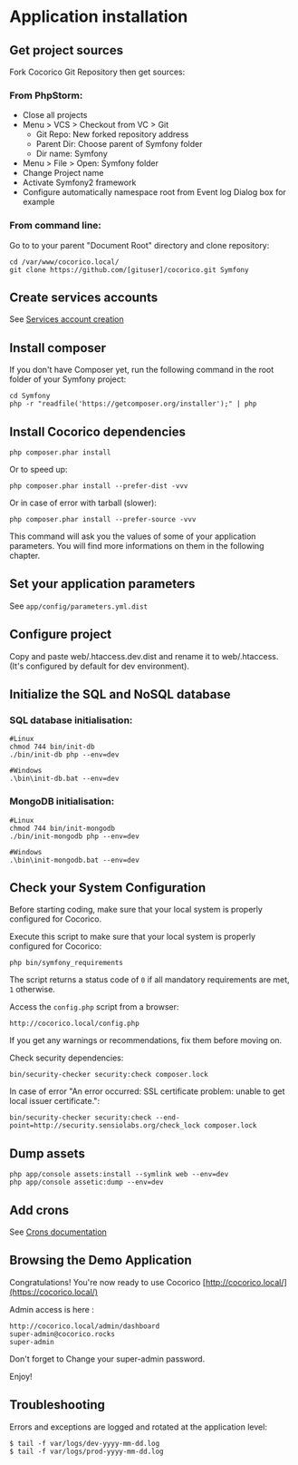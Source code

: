 # Application installation

## Get project sources
             
Fork Cocorico Git Repository then get sources:
             
### From PhpStorm:

 - Close all projects
 - Menu > VCS > Checkout from VC > Git
    - Git Repo: New forked repository address
    - Parent Dir: Choose parent of Symfony folder
    - Dir name: Symfony
 - Menu > File > Open: Symfony folder 
 - Change Project name
 - Activate Symfony2 framework
 - Configure automatically namespace root from Event log Dialog box for example
     
### From command line:

Go to to your parent "Document Root" directory and clone repository:

    cd /var/www/cocorico.local/
    git clone https://github.com/[gituser]/cocorico.git Symfony
                     
                     
## Create services accounts

See [Services account creation ](services-creation.md)


## Install composer

If you don't have Composer yet, run the following command in the root folder of your Symfony project:

    cd Symfony
    php -r "readfile('https://getcomposer.org/installer');" | php
     
    
## Install Cocorico dependencies

    php composer.phar install
    
Or to speed up:
    
    php composer.phar install --prefer-dist -vvv
    
Or in case of error with tarball (slower):

    php composer.phar install --prefer-source -vvv
   
This command will ask you the values of some of your application parameters. 
You will find more informations on them in the following chapter.
   
## Set your application parameters 
  
  See `app/config/parameters.yml.dist`
     
## Configure project

Copy and paste web/.htaccess.dev.dist and rename it to web/.htaccess. (It's configured by default for dev environment).
         
## Initialize the SQL and NoSQL database

### SQL database initialisation:
    
    #Linux
    chmod 744 bin/init-db
    ./bin/init-db php --env=dev
    
    #Windows
    .\bin\init-db.bat --env=dev
        
### MongoDB initialisation:

    #Linux
    chmod 744 bin/init-mongodb
    ./bin/init-mongodb php --env=dev
    
    #Windows
    .\bin\init-mongodb.bat --env=dev
    
## Check your System Configuration

Before starting coding, make sure that your local system is properly configured for Cocorico.

Execute this script to make sure that your local system is properly configured for Cocorico:

    php bin/symfony_requirements

The script returns a status code of `0` if all mandatory requirements are met, `1` otherwise.

Access the `config.php` script from a browser:

    http://cocorico.local/config.php

If you get any warnings or recommendations, fix them before moving on.

Check security dependencies:

    bin/security-checker security:check composer.lock
   
In case of error "An error occurred: SSL certificate problem: unable to get local issuer certificate.": 

    bin/security-checker security:check --end-point=http://security.sensiolabs.org/check_lock composer.lock

## Dump assets

    php app/console assets:install --symlink web --env=dev
    php app/console assetic:dump --env=dev

## Add crons

See [Crons documentation](crons.md)
    
## Browsing the Demo Application

Congratulations! You're now ready to use Cocorico [http://cocorico.local/](https://cocorico.local/)

Admin access is here :

    http://cocorico.local/admin/dashboard
    super-admin@cocorico.rocks
    super-admin
    
Don't forget to Change your super-admin password. 

Enjoy!

## Troubleshooting

Errors and exceptions are logged and rotated at the application level:

    $ tail -f var/logs/dev-yyyy-mm-dd.log
    $ tail -f var/logs/prod-yyyy-mm-dd.log